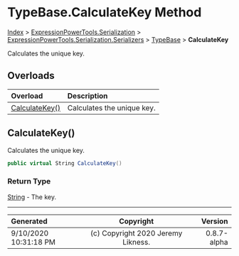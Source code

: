 ﻿# TypeBase.CalculateKey Method

[Index](../index.md) > [ExpressionPowerTools.Serialization](ExpressionPowerTools.Serialization.a.md) > [ExpressionPowerTools.Serialization.Serializers](ExpressionPowerTools.Serialization.Serializers.n.md) > [TypeBase](ExpressionPowerTools.Serialization.Serializers.TypeBase.cs.md) > **CalculateKey**

Calculates the unique key.

## Overloads

| Overload | Description |
| :-- | :-- |
| [CalculateKey()](#calculatekey) | Calculates the unique key. |
## CalculateKey()

Calculates the unique key.

```csharp
public virtual String CalculateKey()
```

### Return Type

 [String](https://docs.microsoft.com/dotnet/api/system.string)  - The key.



---

| Generated | Copyright | Version |
| :-- | :-: | --: |
| 9/10/2020 10:31:18 PM | (c) Copyright 2020 Jeremy Likness. | 0.8.7-alpha |
